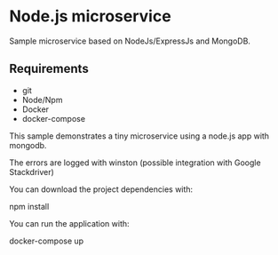 # Node.js microservice
Sample microservice based on NodeJs/ExpressJs and MongoDB.

## Requirements
- git
- Node/Npm
- Docker
- docker-compose

This sample demonstrates a tiny microservice using a node.js app with mongodb.

The errors are logged with winston (possible integration with Google Stackdriver)

You can download the project dependencies with:

  npm install

You can run the application with:

  docker-compose up









